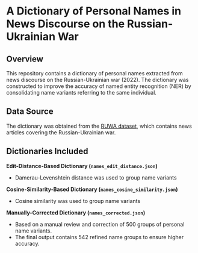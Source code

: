# A Dictionary of Personal Names in News Discourse on the Russian-Ukrainian War

## Overview

This repository contains a dictionary of personal names extracted from news discourse on the Russian-Ukrainian war (2022). The dictionary was constructed to improve the accuracy of named entity recognition (NER) by consolidating name variants referring to the same individual.

## Data Source

The dictionary was obtained from the [RUWA dataset](https://github.com/ninakhairova/dataset_RUWA), which contains news articles covering the Russian-Ukrainian war.

## Dictionaries Included

**Edit-Distance-Based Dictionary (`names_edit_distance.json`)**

- Damerau-Levenshtein distance was used to group name variants

**Cosine-Similarity-Based Dictionary (`names_cosine_similarity.json`)**

- Cosine similarity was used to group name variants


**Manually-Corrected Dictionary (`names_corrected.json`)**

- Based on a manual review and correction of 500 groups of personal name variants.
- The final output contains 542 refined name groups to ensure higher accuracy.
